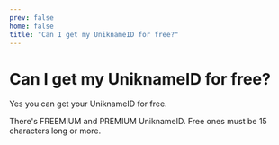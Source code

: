 ```yaml
---
prev: false
home: false
title: "Can I get my UniknameID for free?"
---
```


# Can I get my UniknameID for free?

Yes you can get your UniknameID for free. 

There's FREEMIUM and PREMIUM UniknameID. Free ones must be 15 characters long or more.
